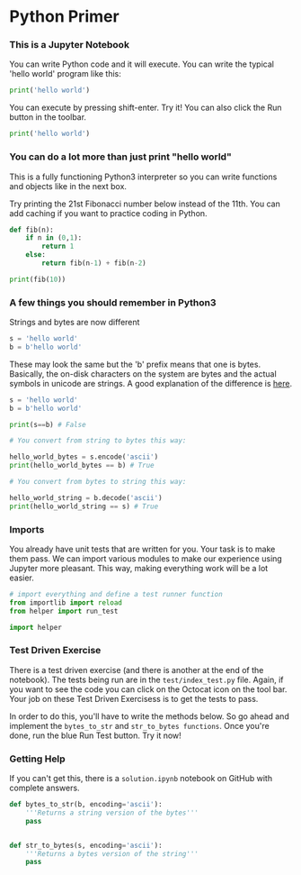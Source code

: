 
# Python Primer

### This is a Jupyter Notebook
You can write Python code and it will execute. You can write the typical 'hello world' program like this:

```python
print('hello world')
```

You can execute by pressing shift-enter. Try it! You can also click the Run button in the toolbar.


```python
print('hello world')
```

### You can do a lot more than just print "hello world"

This is a fully functioning Python3 interpreter so you can write functions and objects like in the next box.

Try printing the 21st Fibonacci number below instead of the 11th. You can add caching if you want to practice coding in Python.


```python
def fib(n):
    if n in (0,1):
        return 1
    else:
        return fib(n-1) + fib(n-2)

print(fib(10))
```

### A few things you should remember in Python3

Strings and bytes are now different

```python
s = 'hello world'
b = b'hello world'
```

These may look the same but the 'b' prefix means that one is bytes. Basically, the on-disk characters on the system are bytes and the actual symbols in unicode are strings. A good explanation of the difference is [here](http://www.diveintopython3.net/strings.html).


```python
s = 'hello world'
b = b'hello world'

print(s==b) # False

# You convert from string to bytes this way:

hello_world_bytes = s.encode('ascii')
print(hello_world_bytes == b) # True

# You convert from bytes to string this way:

hello_world_string = b.decode('ascii')
print(hello_world_string == s) # True
```

### Imports

You already have unit tests that are written for you.
Your task is to make them pass.
We can import various modules to make our experience using Jupyter more pleasant.
This way, making everything work will be a lot easier.

```python
# import everything and define a test runner function
from importlib import reload
from helper import run_test

import helper
```

### Test Driven Exercise

There is a test driven exercise (and there is another at the end of the notebook). The tests being run are in the `test/index_test.py` file. Again, if you want to see the code you can click on the Octocat icon on the tool bar. Your job on these Test Driven Exercisess is to get the tests to pass.

In order to do this, you'll have to write the methods below. So go ahead and implement the `bytes_to_str` and `str_to_bytes functions`. Once you're done, run the blue Run Test button. Try it now!

### Getting Help

If you can't get this, there is a `solution.ipynb` notebook on GitHub with complete answers.


```python
def bytes_to_str(b, encoding='ascii'):
    '''Returns a string version of the bytes'''
    pass


def str_to_bytes(s, encoding='ascii'):
    '''Returns a bytes version of the string'''
    pass
```
